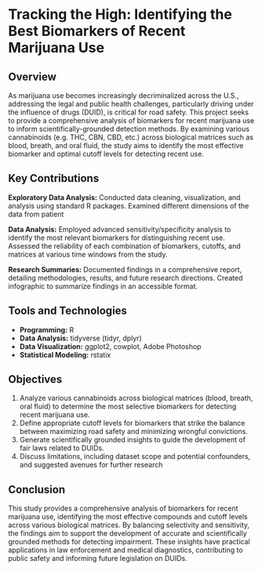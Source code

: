 # Tracking the High: Identifying the Best Biomarkers of Recent Marijuana Use

## Overview
As marijuana use becomes increasingly decriminalized across the U.S., addressing the legal and public health challenges, particularly driving under the influence of drugs (DUID), is critical for road safety. This project seeks to provide a comprehensive analysis of biomarkers for recent marijuana use to inform scientifically-grounded detection methods. By examining various cannabinoids (e.g. THC, CBN, CBD, etc.) across biological matrices such as blood, breath, and oral fluid, the study aims to identify the most effective biomarker and optimal cutoff levels for detecting recent use.

## Key Contributions
**Exploratory Data Analysis:** Conducted data cleaning, visualization, and analysis using standard R packages. Examined different dimensions of the data from patient

**Data Analysis:** Employed advanced sensitivity/specificity analysis to identify the most relevant biomarkers for distinguishing recent use. Assessed the reliability of each combination of biomarkers, cutoffs, and matrices at various time windows from the study.

**Research Summaries:** Documented findings in a comprehensive report, detailing methodologies, results, and future research directions. Created infographic to summarize findings in an accessible format.

## Tools and Technologies  
- **Programming:** R
- **Data Analysis:** tidyverse (tidyr, dplyr)
- **Data Visualization:** ggplot2, cowplot, Adobe Photoshop
- **Statistical Modeling:** rstatix

## Objectives  
1. Analyze various cannabinoids across biological matrices (blood, breath, oral fluid) to determine the most selective biomarkers for detecting recent marijuana use.
2. Define appropriate cutoff levels for biomarkers that strike the balance between maximizing road safety and minimizing wrongful convictions.
3. Generate scientifically grounded insights to guide the development of fair laws related to DUIDs.
4. Discuss limitations, including dataset scope and potential confounders, and suggested avenues for further research

## Conclusion
This study provides a comprehensive analysis of biomarkers for recent marijuana use, identifying the most effective compounds and cutoff levels across various biological matrices. By balancing selectivity and sensitivity, the findings aim to support the development of accurate and scientifically grounded methods for detecting impairment. These insights have practical applications in law enforcement and medical diagnostics, contributing to public safety and informing future legislation on DUIDs.
